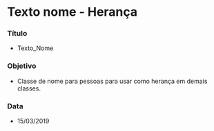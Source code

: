 # Texto nome - Herança

### Título
* Texto_Nome
### Objetivo
* Classe de nome para pessoas para usar como herança em demais classes.
### Data
* 15/03/2019
